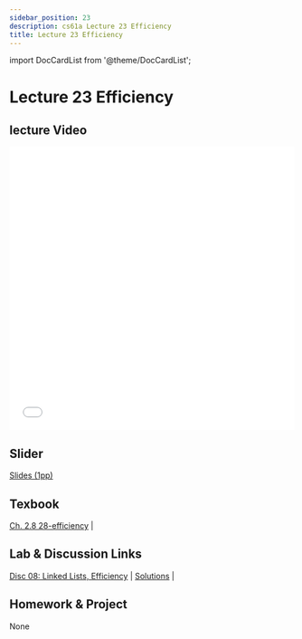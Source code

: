 ```yaml
---
sidebar_position: 23
description: cs61a Lecture 23 Efficiency
title: Lecture 23 Efficiency
---
```


import DocCardList from '@theme/DocCardList';


# Lecture 23 Efficiency
## lecture Video

<iframe src="//player.bilibili.com/player.html?aid=277746636&bvid=BV17c411f78k&cid=1311465503&p=1&high_quality=1&danmaku=0" scrolling="no" border="0" frameborder="no" framespacing="0" allowfullscreen="true" allowfullscreen="allowfullscreen" width="100%" height="500" scrolling="no" frameborder="0" sandbox="allow-top-navigation allow-same-origin allow-forms allow-scripts"> </iframe>

## Slider
[Slides (1pp)](/resource/cs61a/23-Efficiency_1pp.pdf)
## Texbook
[Ch. 2.8 28-efficiency](https://www.composingprograms.com/pages/28-efficiency.html) | 

## Lab & Discussion Links
[Disc 08: Linked Lists, Efficiency](../ldis/disc08.md) | [Solutions](../ldis/sol-disc08.md) | 

## Homework & Project
None


<DocCardList />

